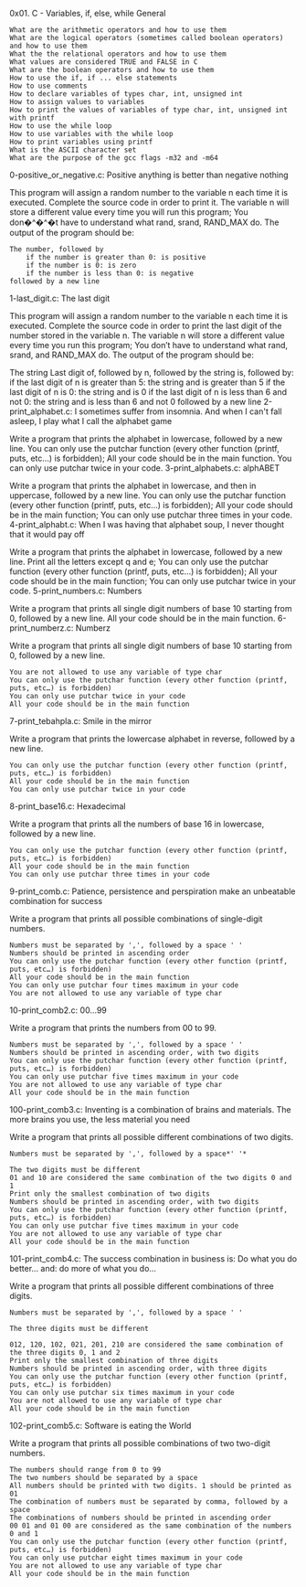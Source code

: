 0x01. C - Variables, if, else, while
General

    What are the arithmetic operators and how to use them
    What are the logical operators (sometimes called boolean operators) and how to use them
    What the the relational operators and how to use them
    What values are considered TRUE and FALSE in C
    What are the boolean operators and how to use them
    How to use the if, if ... else statements
    How to use comments
    How to declare variables of types char, int, unsigned int
    How to assign values to variables
    How to print the values of variables of type char, int, unsigned int with printf
    How to use the while loop
    How to use variables with the while loop
    How to print variables using printf
    What is the ASCII character set
    What are the purpose of the gcc flags -m32 and -m64

0-positive_or_negative.c: Positive anything is better than negative nothing

This program will assign a random number to the variable n each time it is executed. Complete the source code in order to print it. The variable n will store a different value every time you will run this program; You don�^�^�t have to understand what rand, srand, RAND_MAX do. The output of the program should be:

    The number, followed by
        if the number is greater than 0: is positive
        if the number is 0: is zero
        if the number is less than 0: is negative
    followed by a new line

1-last_digit.c: The last digit

This program will assign a random number to the variable n each time it is executed. Complete the source code in order to print the last digit of the number stored in the variable n. The variable n will store a different value every time you run this program; You don’t have to understand what rand, srand, and RAND_MAX do. The output of the program should be:

The string Last digit of, followed by n, followed by the string is, followed by: if the last digit of n is greater than 5: the string and is greater than 5 if the last digit of n is 0: the string and is 0 if the last digit of n is less than 6 and not 0: the string and is less than 6 and not 0 followed by a new line
2-print_alphabet.c: I sometimes suffer from insomnia. And when I can't fall asleep, I play what I call the alphabet game

Write a program that prints the alphabet in lowercase, followed by a new line. You can only use the putchar function (every other function (printf, puts, etc…) is forbidden); All your code should be in the main function. You can only use putchar twice in your code.
3-print_alphabets.c: alphABET

Write a program that prints the alphabet in lowercase, and then in uppercase, followed by a new line. You can only use the putchar function (every other function (printf, puts, etc…) is forbidden); All your code should be in the main function; You can only use putchar three times in your code.
4-print_alphabt.c: When I was having that alphabet soup, I never thought that it would pay off

Write a program that prints the alphabet in lowercase, followed by a new line. Print all the letters except q and e; You can only use the putchar function (every other function (printf, puts, etc…) is forbidden); All your code should be in the main function; You can only use putchar twice in your code.
5-print_numbers.c: Numbers

Write a program that prints all single digit numbers of base 10 starting from 0, followed by a new line. All your code should be in the main function.
6-print_numberz.c: Numberz

Write a program that prints all single digit numbers of base 10 starting from 0, followed by a new line.

    You are not allowed to use any variable of type char
    You can only use the putchar function (every other function (printf, puts, etc…) is forbidden)
    You can only use putchar twice in your code
    All your code should be in the main function

7-print_tebahpla.c: Smile in the mirror

Write a program that prints the lowercase alphabet in reverse, followed by a new line.

    You can only use the putchar function (every other function (printf, puts, etc…) is forbidden)
    All your code should be in the main function
    You can only use putchar twice in your code

8-print_base16.c: Hexadecimal

Write a program that prints all the numbers of base 16 in lowercase, followed by a new line.

    You can only use the putchar function (every other function (printf, puts, etc…) is forbidden)
    All your code should be in the main function
    You can only use putchar three times in your code

9-print_comb.c: Patience, persistence and perspiration make an unbeatable combination for success

Write a program that prints all possible combinations of single-digit numbers.

    Numbers must be separated by ',', followed by a space ' '
    Numbers should be printed in ascending order
    You can only use the putchar function (every other function (printf, puts, etc…) is forbidden)
    All your code should be in the main function
    You can only use putchar four times maximum in your code
    You are not allowed to use any variable of type char

10-print_comb2.c: 00...99

Write a program that prints the numbers from 00 to 99.

    Numbers must be separated by ',', followed by a space ' '
    Numbers should be printed in ascending order, with two digits
    You can only use the putchar function (every other function (printf, puts, etc…) is forbidden)
    You can only use putchar five times maximum in your code
    You are not allowed to use any variable of type char
    All your code should be in the main function

100-print_comb3.c: Inventing is a combination of brains and materials. The more brains you use, the less material you need

Write a program that prints all possible different combinations of two digits.

    Numbers must be separated by ',', followed by a space*' '*

    The two digits must be different
    01 and 10 are considered the same combination of the two digits 0 and 1
    Print only the smallest combination of two digits
    Numbers should be printed in ascending order, with two digits
    You can only use the putchar function (every other function (printf, puts, etc…) is forbidden)
    You can only use putchar five times maximum in your code
    You are not allowed to use any variable of type char
    All your code should be in the main function

101-print_comb4.c: The success combination in business is: Do what you do better... and: do more of what you do...

Write a program that prints all possible different combinations of three digits.

    Numbers must be separated by ',', followed by a space ' '

    The three digits must be different

    012, 120, 102, 021, 201, 210 are considered the same combination of the three digits 0, 1 and 2
    Print only the smallest combination of three digits
    Numbers should be printed in ascending order, with three digits
    You can only use the putchar function (every other function (printf, puts, etc…) is forbidden)
    You can only use putchar six times maximum in your code
    You are not allowed to use any variable of type char
    All your code should be in the main function

102-print_comb5.c: Software is eating the World

Write a program that prints all possible combinations of two two-digit numbers.

    The numbers should range from 0 to 99
    The two numbers should be separated by a space
    All numbers should be printed with two digits. 1 should be printed as 01
    The combination of numbers must be separated by comma, followed by a space
    The combinations of numbers should be printed in ascending order
    00 01 and 01 00 are considered as the same combination of the numbers 0 and 1
    You can only use the putchar function (every other function (printf, puts, etc…) is forbidden)
    You can only use putchar eight times maximum in your code
    You are not allowed to use any variable of type char
    All your code should be in the main function

